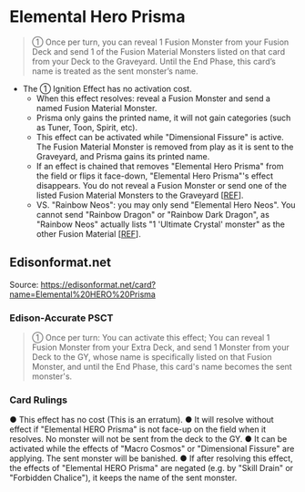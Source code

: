 # Elemental Hero Prisma

> ① Once per turn, you can reveal 1 Fusion Monster from your Fusion Deck and send 1 of the Fusion Material Monsters listed on that card from your Deck to the Graveyard. Until the End Phase, this card’s name is treated as the sent monster’s name.

*   The ① Ignition Effect has no activation cost.
    *   When this effect resolves: reveal a Fusion Monster and send a named Fusion Material Monster.
    *   Prisma only gains the printed name, it will not gain categories (such as Tuner, Toon, Spirit, etc).
    *   This effect can be activated while "Dimensional Fissure" is active. The Fusion Material Monster is removed from play as it is sent to the Graveyard, and Prisma gains its printed name.
    *   If an effect is chained that removes "Elemental Hero Prisma" from the field or flips it face-down, "Elemental Hero Prisma"'s effect disappears. You do not reveal a Fusion Monster or send one of the listed Fusion Material Monsters to the Graveyard \[[REF](http://web.archive.org/web/20080703055137/http://entertainment.upperdeck.com/COMMUNITY/forums/thread/1215851.aspx)\].
    *   VS. "Rainbow Neos": you may only send "Elemental Hero Neos". You cannot send "Rainbow Dragon" or "Rainbow Dark Dragon", as "Rainbow Neos" actually lists "1 'Ultimate Crystal' monster" as the other Fusion Material \[[REF](https://yugipedia.com/wiki/Rainbow_Neos)\].  
        

## Edisonformat.net

Source: https://edisonformat.net/card?name=Elemental%20HERO%20Prisma

### Edison-Accurate PSCT

> ① Once per turn: You can activate this effect; You can reveal 1 Fusion Monster from your Extra Deck, and send 1 Monster from your Deck to the GY, whose name is specifically listed on that Fusion Monster, and until the End Phase, this card's name becomes the sent monster's.

### Card Rulings

● This effect has no cost (This is an erratum).
● It will resolve without effect if "Elemental HERO Prisma" is not face-up on the field when it resolves. No monster will not be sent from the deck to the GY.
● It can be activated while the effects of "Macro Cosmos" or "Dimensional Fissure" are applying. The sent monster will be banished.
● If after resolving this effect, the effects of "Elemental HERO Prisma" are negated (e.g. by "Skill Drain" or "Forbidden Chalice"), it keeps the name of the sent monster.
            